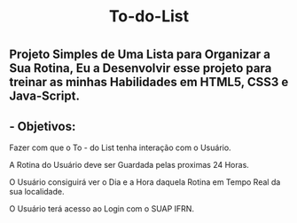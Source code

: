 ﻿<h1 align="center">To-do-List<h1>

## Projeto Simples de Uma Lista para Organizar a Sua Rotina, Eu a Desenvolvir esse projeto para treinar as minhas Habilidades em HTML5, CSS3 e Java-Script.

 ## - Objetivos: 

Fazer com que o To - do List tenha interação com o Usuário.

A Rotina do Usuário deve ser Guardada pelas proximas 24 Horas.

O Usuário consiguirá ver o Dia e a Hora daquela Rotina em Tempo Real da sua localidade.

O Usuário terá acesso ao Login com o SUAP IFRN.
